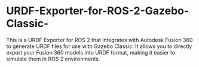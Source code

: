 # URDF-Exporter-for-ROS-2-Gazebo-Classic-
This is a URDF Exporter for ROS 2 that integrates with Autodesk Fusion 360 to generate URDF files for use with Gazebo Classic.  It allows you to directly export your Fusion 360 models into URDF format, making it easier to simulate them in ROS 2 environments.
